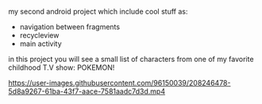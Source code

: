 my second android project which include cool stuff as:
  - navigation between fragments
  - recycleview
  - main activity
  
  
  in this project you will see a small list of characters from one of my favorite childhood T.V show: POKEMON!


https://user-images.githubusercontent.com/96150039/208246478-5d8a9267-61ba-43f7-aace-7581aadc7d3d.mp4
